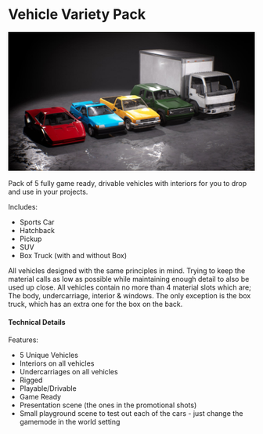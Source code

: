 # Vehicle Variety Pack

![](../../.gitbook/assets/image%20%2810%29.png)



Pack of 5 fully game ready, drivable vehicles with interiors for you to drop and use in your projects.

Includes:

* Sports Car
* Hatchback
* Pickup
* SUV
* Box Truck \(with and without Box\)

All vehicles designed with the same principles in mind. Trying to keep the material calls as low as possible while maintaining enough detail to also be used up close. All vehicles contain no more than 4 material slots which are; The body, undercarriage, interior & windows. The only exception is the box truck, which has an extra one for the box on the back.

#### Technical Details

Features:

* 5 Unique Vehicles
* Interiors on all vehicles
* Undercarriages on all vehicles
* Rigged
* Playable/Drivable
* Game Ready
* Presentation scene \(the ones in the promotional shots\)
* Small playground scene to test out each of the cars - just change the gamemode in the world setting

